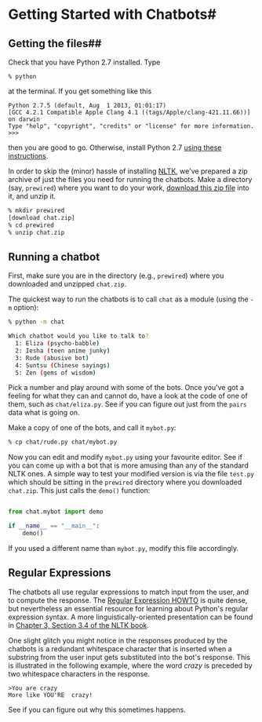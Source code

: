# Getting Started with Chatbots#

## Getting the files##

Check that you have Python 2.7 installed. Type

	% python

at the terminal. If you get something like this

	Python 2.7.5 (default, Aug  1 2013, 01:01:17)
	[GCC 4.2.1 Compatible Apple Clang 4.1 ((tags/Apple/clang-421.11.66))] on darwin
	Type "help", "copyright", "credits" or "license" for more information.
	>>>

then you are good to go. Otherwise, install Python 2.7
[using these instructions](http://www.python.org/getit/releases/2.7.5/).

In order to skip the (minor) hassle of installing
[NLTK](http://nltk.org/install.html), we've prepared a zip archive of
just the files you need for running the chatbots. Make a directory (say, `prewired`) where you want to do your work,  [download this
zip file](http://data.inf.ed.ac.uk/catalog/storage/f/2013-10-15T11%3A50%3A03.026Z/chat.zip) into it, and unzip it.

```bash
% mkdir prewired
[download chat.zip]
% cd prewired
% unzip chat.zip
```

## Running a chatbot ##

First, make sure you are in the directory (e.g., `prewired`) where you downloaded and unzipped `chat.zip`.

The quickest way to run the chatbots is to call `chat` as a module (using the `-m` option):

```bash
% python -m chat

Which chatbot would you like to talk to?
  1: Eliza (psycho-babble)
  2: Iesha (teen anime junky)
  3: Rude (abusive bot)
  4: Suntsu (Chinese sayings)
  5: Zen (gems of wisdom)
```

Pick a number and play around with some of the bots. Once you've got a
feeling for what they can and cannot do, have a look at the code of
one of them, such as `chat/eliza.py`. See if you can figure out just from the
`pairs` data what is going on. 

Make a copy of one of the bots, and call it  `mybot.py`:

```bash
% cp chat/rude.py chat/mybot.py
```

Now you can edit and modify `mybot.py` using your favourite
editor. See if you can come up with a bot that is more amusing than
any of the standard NLTK ones. A simple way to test your modified
version is via the file `test.py` which should be sitting in the
`prewired` directory where you downloaded `chat.zip`. This just calls
the `demo()` function:

```python

from chat.mybot import demo

if __name__ == "__main__":
    demo()
```

If you used a different name than `mybot.py`, modify this file
accordingly.

## Regular Expressions ## 

The chatbots all use regular expressions to match input from the user,
and to compute the response. The [Regular Expression HOWTO](http://docs.python.org/2/howto/regex.html) is quite
dense, but nevertheless an essential resource for learning about
Python's regular expression syntax. A more linguistically-oriented
presentation can be found in [Chapter 3, Section 3.4 of the NLTK
book](http://nltk.org/book/ch03.html).

One slight glitch you might notice in the responses produced by the
chatbots is a redundant whitespace character that is inserted when a
substring from the user input gets substituted into the bot's
response. This is illustrated in the following example, where the word
*crazy* is preceded by two whitespace characters in the response.

```
>You are crazy
More like YOU'RE  crazy!
```

See if you can figure out why this sometimes happens.



